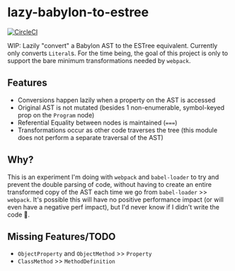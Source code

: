 # lazy-babylon-to-estree

[![CircleCI](https://circleci.com/gh/DrewML/lazy-babylon-to-estree.svg?style=svg)](https://circleci.com/gh/DrewML/lazy-babylon-to-estree)

WIP: Lazily "convert" a Babylon AST to the ESTree equivalent. Currently only converts `Literal`s. For the time being, the goal of this project is only to support the bare minimum transformations needed by `webpack`.

## Features

* Conversions happen lazily when a property on the AST is accessed
* Original AST is not mutated (besides 1 non-enumerable, symbol-keyed prop on the `Program` node)
* Referential Equality between nodes is maintained (`===`)
* Transformations occur as other code traverses the tree (this module does not perform a separate traversal of the AST)

## Why?

This is an experiment I'm doing with `webpack` and `babel-loader` to try and prevent the double parsing of code, without having to create an entire transformed copy of the AST each time we go from `babel-loader` >> `webpack`. It's possible this will have no positive performance impact (or will even have a negative perf impact), but I'd never know if I didn't write the code 🕺.

## Missing Features/TODO

* `ObjectProperty` and `ObjectMethod` >> `Property`
* `ClassMethod` >> `MethodDefinition`
